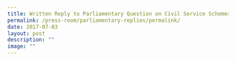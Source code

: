 ```yaml
---
title: Written Reply to Parliamentary Question on Civil Service Schemes of Service
permalink: /press-room/parliamentary-replies/permalink/
date: 2017-07-03
layout: post
description: ""
image: ""
---
```

